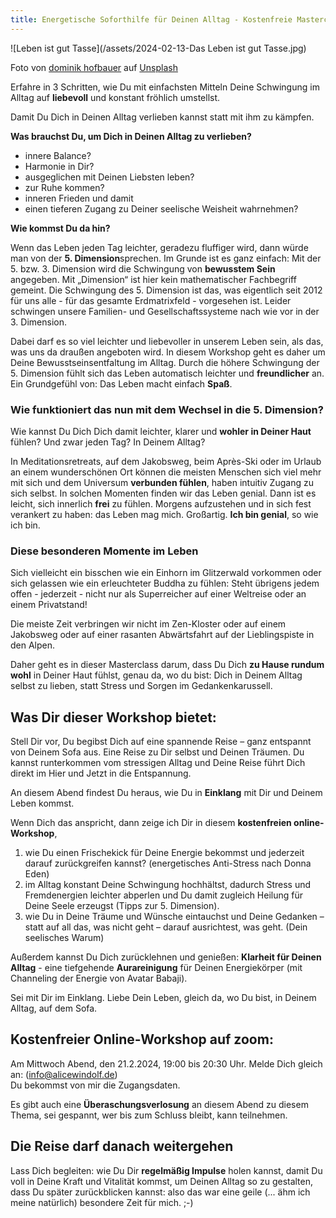 ```yaml
---
title: Energetische Soforthilfe für Deinen Alltag - Kostenfreie Masterclass
---
```


![Leben ist gut Tasse](/assets/2024-02-13-Das Leben ist gut Tasse.jpg)

Foto von <a href="https://unsplash.com/de/@dominikhofbauer?utm_content=creditCopyText&utm_medium=referral&utm_source=unsplash">dominik hofbauer</a> auf <a href="https://unsplash.com/de/fotos/brauner-keramikbecher-auf-blau-weisser-keramikplatte-nzus-1oiN0A?utm_content=creditCopyText&utm_medium=referral&utm_source=unsplash">Unsplash</a>

Erfahre in 3 Schritten, wie Du mit einfachsten Mitteln Deine Schwingung im Alltag auf **liebevoll** und konstant fröhlich umstellst.   

Damit Du Dich in Deinen Alltag verlieben kannst statt mit ihm zu kämpfen. 

**Was brauchst Du, um Dich in Deinen Alltag zu verlieben?**
- innere Balance?
- Harmonie in Dir?
- ausgeglichen mit Deinen Liebsten leben?
- zur Ruhe kommen?
- inneren Frieden und damit 
- einen tieferen Zugang zu Deiner seelische Weisheit wahrnehmen?

**Wie kommst Du da hin?**

Wenn das Leben jeden Tag leichter, geradezu fluffiger wird, dann würde man von der **5. Dimension**sprechen. Im Grunde ist es ganz einfach: Mit der 5. bzw. 3. Dimension wird die Schwingung von **bewusstem Sein** angegeben. Mit „Dimension“ ist hier kein mathematischer Fachbegriff gemeint. Die Schwingung des 5. Dimension ist das, was eigentlich seit 2012 für uns alle - für das gesamte Erdmatrixfeld - vorgesehen ist. Leider schwingen unsere Familien- und Gesellschaftssysteme nach wie vor in der 3. Dimension. 

Dabei darf es so viel leichter und liebevoller in unserem Leben sein, als das, was uns da draußen angeboten wird. In diesem Workshop geht es daher um Deine Bewusstseinsentfaltung im Alltag. Durch die höhere Schwingung der 5. Dimension fühlt sich das Leben automatisch leichter und **freundlicher** an. Ein Grundgefühl von: Das Leben macht einfach **Spaß**.  

### Wie funktioniert das nun mit dem Wechsel in die 5. Dimension? 
Wie kannst Du Dich Dich damit leichter, klarer und **wohler in Deiner Haut** fühlen? Und zwar jeden Tag? In Deinem Alltag?

In Meditationsretreats, auf dem Jakobsweg, beim Après-Ski oder im Urlaub an einem wunderschönen Ort können die meisten Menschen sich viel mehr mit sich und dem Universum **verbunden fühlen**, haben intuitiv Zugang zu sich selbst. In solchen Momenten finden wir das Leben genial. Dann ist es leicht, sich innerlich **frei** zu fühlen. Morgens aufzustehen und in sich fest verankert zu haben: das Leben mag mich. Großartig. **Ich bin genial**, so wie ich bin. 

### Diese besonderen Momente im Leben 
Sich vielleicht ein bisschen wie ein Einhorn im Glitzerwald vorkommen oder sich gelassen wie ein erleuchteter Buddha zu fühlen: Steht übrigens jedem offen - jederzeit - nicht nur als Superreicher auf einer Weltreise oder an einem Privatstand! 

Die meiste Zeit verbringen wir nicht im Zen-Kloster oder auf einem Jakobsweg oder auf einer rasanten Abwärtsfahrt auf der Lieblingspiste in den Alpen. 

Daher geht es in dieser Masterclass darum, dass Du Dich **zu Hause rundum wohl** in Deiner Haut fühlst, genau da, wo du bist: Dich in Deinem Alltag selbst zu lieben, statt Stress und Sorgen im Gedankenkarussell. 

## Was Dir dieser Workshop bietet: 
Stell Dir vor, Du begibst Dich auf eine spannende Reise – ganz entspannt von Deinem Sofa aus. Eine Reise zu Dir selbst und Deinen Träumen. Du kannst runterkommen vom stressigen Alltag und Deine Reise führt Dich direkt im Hier und Jetzt in die Entspannung. 

An diesem Abend findest Du heraus, wie Du in **Einklang** mit Dir und Deinem Leben kommst. 

Wenn Dich das anspricht, dann zeige ich Dir in diesem **kostenfreien online-Workshop**, 
1. wie Du einen Frischekick für Deine Energie bekommst und jederzeit darauf zurückgreifen kannst? (energetisches Anti-Stress nach Donna Eden)
2. im Alltag konstant Deine Schwingung hochhältst, dadurch Stress und Fremdenergien leichter abperlen und Du damit zugleich Heilung für Deine Seele erzeugst (Tipps zur 5. Dimension). 
3. wie Du in Deine Träume und Wünsche eintauchst und Deine Gedanken – statt auf all das, was nicht geht – darauf ausrichtest, was geht. (Dein seelisches Warum)

Außerdem kannst Du Dich zurücklehnen und genießen: **Klarheit für Deinen Alltag** - eine tiefgehende **Aurareinigung** für Deinen Energiekörper  (mit Channeling der Energie von Avatar Babaji).


Sei mit Dir im Einklang. Liebe Dein Leben, gleich da, wo Du bist, in Deinem Alltag, auf dem Sofa. 

## Kostenfreier Online-Workshop auf zoom: 
Am Mittwoch Abend, den 21.2.2024, 19:00 bis 20:30 Uhr.
Melde Dich gleich an: ([info@alicewindolf.de](url))  
Du bekommst von mir die Zugangsdaten. 

Es gibt auch eine **Überaschungsverlosung** an diesem Abend zu diesem Thema, sei gespannt, wer bis zum Schluss bleibt, kann teilnehmen. 

## Die Reise darf danach weitergehen
Lass Dich begleiten: wie Du Dir **regelmäßig Impulse** holen kannst, damit Du voll in Deine Kraft und Vitalität kommst, um Deinen Alltag so zu gestalten, dass Du später zurückblicken kannst: also das war eine geile (... ähm ich meine natürlich) besondere Zeit für mich. ;-) 

 
